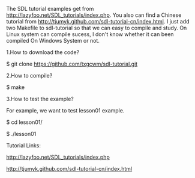The SDL tutorial examples get from http://lazyfoo.net/SDL_tutorials/index.php. You also can find a Chinese tutorial from http://tjumyk.github.com/sdl-tutorial-cn/index.html. I just add two Makefile to sdl-tutorial so that we can easy to compile and study. On Linux system can compile sucess, I don't know whether it can been compiled On Windows System or not.



1.How to download the code?

$ git clone https://github.com/txgcwm/sdl-tutorial.git


2.How to compile?

$ make


3.How to test the example?

For example, we want to test lesson01 example.

$ cd lesson01/

$ ./lesson01



Tutorial Links:

http://lazyfoo.net/SDL_tutorials/index.php

http://tjumyk.github.com/sdl-tutorial-cn/index.html

